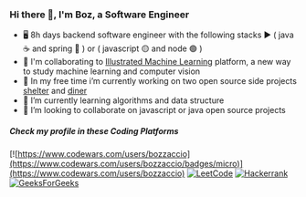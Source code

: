 ### Hi there 👋, I'm Boz, a Software Engineer

- 🖥️ 8h days backend software engineer with the following stacks ▶️ ( java ☕ and spring 🥬 ) or ( javascript 🟡 and node 🟢 )
- 🧠 I'm collaborating to [Illustrated Machine Learning](https://github.com/illustrated-machine-learning) platform, a new way to study machine learning and computer vision
- 🔭 In my free time i’m currently working on two open source side projects [shelter](https://github.com/bozzelliandrea/shelter) and [diner](https://github.com/bozzelliandrea/diner)
- 🌱 I’m currently learning algorithms and data structure
- 👯 I’m looking to collaborate on javascript or java open source projects

##### Check my profile in these Coding Platforms

[![https://www.codewars.com/users/bozzaccio](https://www.codewars.com/users/bozzaccio/badges/micro)](https://www.codewars.com/users/bozzaccio)
[![LeetCode](https://img.shields.io/badge/-LeetCode-ff8c00?style=flat&labelColor=ff8c00&logo=LeetCode&logoColor=white)](https://leetcode.com/bozzelliandrea/)
[![Hackerrank](https://img.shields.io/badge/-hackerrank-7cfc00?style=flat&labelColor=7cfc00&logo=hackerrank&logoColor=white)](https://www.hackerrank.com/bozzelliandrea)
[![GeeksForGeeks](https://img.shields.io/badge/geeksforgeeks-bozzelliandrea-green)](https://auth.geeksforgeeks.org/user/bozzelliandrea)

